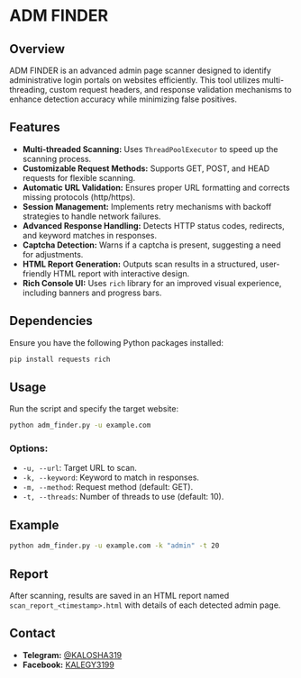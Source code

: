 # ADM FINDER

## Overview
ADM FINDER is an advanced admin page scanner designed to identify administrative login portals on websites efficiently. This tool utilizes multi-threading, custom request headers, and response validation mechanisms to enhance detection accuracy while minimizing false positives.

## Features
- **Multi-threaded Scanning:** Uses `ThreadPoolExecutor` to speed up the scanning process.
- **Customizable Request Methods:** Supports GET, POST, and HEAD requests for flexible scanning.
- **Automatic URL Validation:** Ensures proper URL formatting and corrects missing protocols (http/https).
- **Session Management:** Implements retry mechanisms with backoff strategies to handle network failures.
- **Advanced Response Handling:** Detects HTTP status codes, redirects, and keyword matches in responses.
- **Captcha Detection:** Warns if a captcha is present, suggesting a need for adjustments.
- **HTML Report Generation:** Outputs scan results in a structured, user-friendly HTML report with interactive design.
- **Rich Console UI:** Uses `rich` library for an improved visual experience, including banners and progress bars.

## Dependencies
Ensure you have the following Python packages installed:
```sh
pip install requests rich
```

## Usage
Run the script and specify the target website:
```sh
python adm_finder.py -u example.com
```

### Options:
- `-u, --url`: Target URL to scan.
- `-k, --keyword`: Keyword to match in responses.
- `-m, --method`: Request method (default: GET).
- `-t, --threads`: Number of threads to use (default: 10).

## Example
```sh
python adm_finder.py -u example.com -k "admin" -t 20
```

## Report
After scanning, results are saved in an HTML report named `scan_report_<timestamp>.html` with details of each detected admin page.

## Contact
- **Telegram:** [@KALOSHA319](https://t.me/KALOSHA319)
- **Facebook:** [KALEGY3199](https://www.facebook.com/KALEGY3199/)

